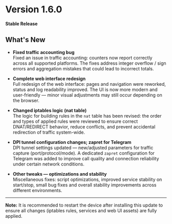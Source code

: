 # Version 1.6.0  
**Stable Release**

## What's New

- **Fixed traffic accounting bug**  
  Fixed an issue in traffic accounting: counters now report correctly across all supported platforms. The fixes address integer overflow / sign errors and aggregation mistakes that could lead to incorrect totals.

- **Complete web interface redesign**  
  Full redesign of the web interface: pages and navigation were reworked, status and log readability improved. The UI is now more modern and user-friendly — minor visual adjustments may still occur depending on the browser.

- **Changed iptables logic (nat table)**  
  The logic for building rules in the `nat` table has been revised: the order and types of applied rules were reviewed to ensure correct DNAT/REDIRECT behavior, reduce conflicts, and prevent accidental redirection of traffic system-wide.

- **DPI tunnel configuration changes; zapret for Telegram**  
  DPI tunnel settings updated — new/adjusted parameters for traffic capture (port/protocol/mode). A dedicated `zapret` configuration for Telegram was added to improve call quality and connection reliability under certain network conditions.

- **Other tweaks — optimizations and stability**  
  Miscellaneous fixes: script optimizations, improved service stability on start/stop, small bug fixes and overall stability improvements across different environments.

---

**Note:** It is recommended to restart the device after installing this update to ensure all changes (iptables rules, services and web UI assets) are fully applied.
